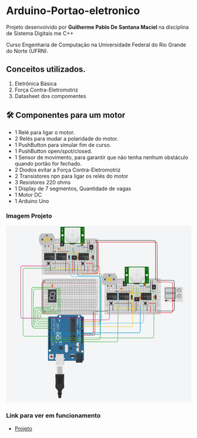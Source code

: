 # Arduino-Portao-eletronico
Projeto desenvolvido por <strong> Guilherme Pablo De Santana Maciel </strong> na disciplina de Sistema Digitais me C++

Curso Engenharia de Computação na Universidade Federal do Rio Grande do Norte (UFRN).


## Conceitos utilizados.
1. Eletrônica Básica
1. Força Contra-Eletromotriz
2. Datasheet dos compomentes

## 🛠 Componentes para um motor
<ul>
    <li>1 Relé para ligar o motor. </li>
    <li>2 Relés para mudar a polaridade do motor.</li>
    <li>1 PushButton para simular fim de curso.</li>
    <li> 1 PushButton open/spot/closed.</li>
    <li>1 Sensor de movimento, para garantir que não tenha nenhum obstáculo quando portão for fechado.</li>
    <li> 2 Diodos evitar a Força Contra-Eletromotriz</li>
    <li>2 Transistores npn para ligar os relés do motor</li>
    <li>3 Resistores 220 ohms</li>
    <li> 1 Display de 7 segmentos, Quantidade de vagas</li>
    <li> 1 Motor DC</li>
    <li> 1 Arduino Uno</li>
   
</ul>

### Imagem Projeto
![layoutGif](https://github.com/PabloSanttana/Arduino-Portao-eletronico/blob/main/image.png)

### Link para ver em funcionamento

- [Projeto](https://www.tinkercad.com/things/8MJg4DgHGCb?sharecode=d3PINMfuyf5pXPGWMJ69WbOUoqAVB3ZO3KhtvqMmT3o)      


  
  
 
  
 
  
  
 
